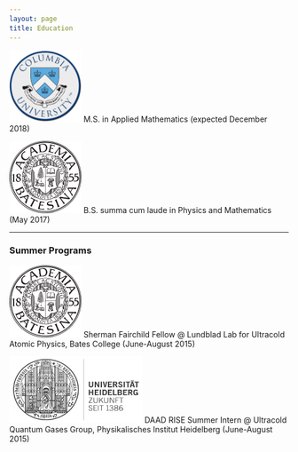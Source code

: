 ```yaml
---
layout: page
title: Education
---
```


<img src="/img/columbia_uni.png"  width="130" height="130"> M.S. in Applied Mathematics (expected December 2018)

<img src="/img/bates_uni.png"  width="130" height="130"> B.S. summa cum laude in Physics and Mathematics (May 2017)

___

### Summer Programs

<img src="/img/bates_uni.png"  width="130" height="130"> Sherman Fairchild Fellow @ Lundblad Lab for Ultracold Atomic Physics, Bates College (June-August 2015)

<img src="/img/heidelberg_uni.png"  width="240" height="120"> DAAD RISE Summer Intern @ Ultracold Quantum Gases Group, Physikalisches Institut Heidelberg (June-August 2015)
